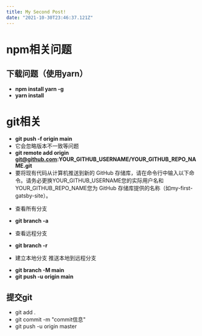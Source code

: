 ```yaml
---
title: My Second Post!
date: "2021-10-30T23:46:37.121Z"
---
```

# npm相关问题
## 下载问题（使用yarn）
- **npm install yarn -g**
- **yarn install**

 # git相关
- **git push -f origin main**
- 它会忽略版本不一致等问题
- **git remote add origin git@github.com:YOUR_GITHUB_USERNAME/YOUR_GITHUB_REPO_NAME.git**
- 要将现有代码从计算机推送到新的 GitHub 存储库，请在命令行中输入以下命令。请务必更换YOUR_GITHUB_USERNAME您的实际用户名和YOUR_GITHUB_REPO_NAME您为 GitHub 存储库提供的名称（如my-first-gatsby-site）。
* 查看所有分支  
- **git branch -a**
* 查看远程分支
- **git branch -r**
* 建立本地分支 推送本地到远程分支
- **git branch -M main**
- **git push -u origin main**
## 提交git
* git add .
* git commit -m "commit信息"
* git push -u origin master


<html> 
    <title>Markdown</title>
</html> 